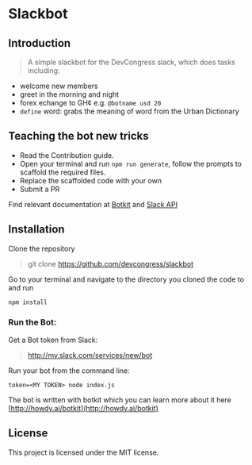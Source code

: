 # Slackbot

## Introduction

> A simple slackbot for the DevCongress slack, which does tasks including:

- welcome new members
- greet in the morning and night
- forex echange to GH¢ e.g. `@botname usd 20`
- `define` word: grabs the meaning of word from the Urban Dictionary

## Teaching the bot new tricks

- Read the Contribution guide.
- Open your terminal and run `npm run generate`, follow the prompts to scaffold the required files.
- Replace the scaffolded code with your own
- Submit a PR

Find relevant documentation at [Botkit](https://github.com/howdyai/botkit/blob/master/readme.md) and [Slack API](https://api.slack.com/)

## Installation

Clone the repository

> git clone https://github.com/devcongress/slackbot

Go to your terminal and navigate to the directory you cloned the code to and run

```bash
npm install
```

### Run the Bot:

Get a Bot token from Slack:

> http://my.slack.com/services/new/bot

Run your bot from the command line:
    
```basb
token=<MY TOKEN> node index.js
```

The bot is written with botkit which you can learn more about it here [http://howdy.ai/botkit](http://howdy.ai/botkit)

## License

This project is licensed under the MIT license.
